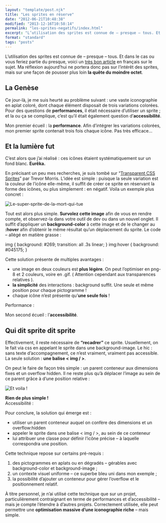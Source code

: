 ```yaml
---
layout: "template/post.njk"
title: "Les sprites en réserve"
date: "2012-06-21T10:48:38"
modified: "2013-12-16T10:58:14"
permalink: "les-sprites-negatifs/index.html"
excerpt: "L’utilisation des sprites est connue de – presque – tous. Et dans le cas ou vous feriez partie du presque, voici un très bon article en français sur le sujet. Ma réflexion aujourd’hui ne portera donc pas sur l’intérêt des sprites, mais sur une façon de pousser plus loin la quête du moindre octet. La […]"
format: "standard"
tags: "posts"
---
```

L’utilisation des sprites est connue de – presque – tous. Et dans le cas ou vous feriez partie du presque, voici un [très bon article](https://www.alsacreations.com/tuto/lire/1068-sprites-css-background-position.html) en français sur le sujet. Ma réflexion aujourd’hui ne portera donc pas sur l’intérêt des sprites, mais sur une façon de pousser plus loin **la quête du moindre octet**.

## La Genèse

Ce jour-là, je me suis heurté au problème suivant : une vaste iconographie en aplat coloré, dont chaque élément disposait de trois variations colorées. Pour des questions de **performances**, il était nécessaire d’utiliser un sprite ; et la ou ça se complique, c’est qu’il était également question d’**accessibilité**.

Mon premier écueil : la **performance**. Afin d’intégrer les variations colorées, mon premier sprite contenait trois fois chaque icône. Pas très efficace…

## Et la lumière fut

C’est alors que j’ai réalisé : ces icônes étaient systématiquement sur un fond blanc. **Eurêka.**

En précisant un peu mes recherches, je suis tombé sur “[Transparent CSS Sprites](https://coding.smashingmagazine.com/2010/10/31/transparent-css-sprites/)” par Trevor Morris. L’idée est simple : puisque la seule variation est la couleur de l’icône elle-même, il suffit de créer ce sprite en réservant la forme des icônes, ou plus simplement : en négatif. Voila un exemple plus concret :

![Le-super-sprite-de-la-mort-qui-tue](/images/2012/06/sprite.png "Alors, heureux ?")

Tout est alors plus simple. **Survolez cette image** afin de vous en rendre compte, et observez-la dans votre outil de dev ou dans un nouvel onglet. Il suffit d’appliquer un **background-color** à cette image et de le changer au **:hover** afin d’obtenir le même résultat qu’un déplacement du sprite. Le code – allégé en matière grasse :

img { 
 background: #269;
 transition: all .3s linear;
}
img:hover { 
 background: #045175;
}

Cette solution présente de multiples avantages :

* une image en deux couleurs est **plus légère**. On peut l’optimiser en png-8 et 2 couleurs, voire en .gif. ( Attention cependant aux transparences relatives ).
* **la simplicité** des interactions : background suffit. Une seule et même position pour chaque pictogramme !
* chaque icône n’est présente qu’**une seule fois** !

Performance : 

Mon second écueil : l’**accessibilité**.

## Qui dit sprite dit sprite

Effectivement, il reste nécessaire de **“recadrer”** ce sprite. Usuellement, on le fait via css en appelant le sprite dans une background-image. Le hic : sans texte d’accompagnement, ce n’est vraiment, vraiment pas accessible. La seule solution : **une balise < img / >**.

On peut le faire de façon très simple : un parent conteneur aux dimensions fixes et un overflow hidden. Il ne reste plus qu’à déplacer l’image au sein de ce parent grâce à d’une position relative :

![Et voila !](/images/2012/06/sprite.png "Le-super-sprite-de-la-mort-qui-tue")

**Rien de plus simple !**  
Accessibilité : 

Pour conclure, la solution qui émerge est :

* utiliser un parent conteneur auquel on confère des dimensions et un overflow:hidden
* appeler le sprite dans une balise < img / >, au sein de ce conteneur
* lui attribuer une classe pour définir l’icône précise – à laquelle correspondra une position.

Cette technique repose sur certains pré-requis :

1.  des pictogrammes en aplats ou en dégradés – gérables avec background-color et background-image ;
2.  un contexte visuel uniforme – ce superbe bleu uni dans mon exemple ;
3.  la possibilité d’ajouter un conteneur pour gérer l’overflow et le positionnement relatif.

À titre personnel, je n’ai utilisé cette technique que sur un projet, particulièrement contraignant en terme de performances et d’accessibilité – mais je compte l’étendre à d’autres projets. Correctement utilisée, elle peut permettre une **optimisation massive d’une iconographie riche** – mais simple.